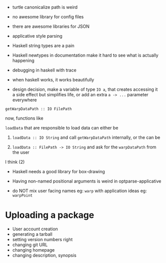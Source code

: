 * turtle canonicalize path is weird
* no awesome library for config files
* there are awesome libraries for JSON
* applicative style parsing
* Haskell string types are a pain
* Haskell newtypes in documentation make it hard to see what is actually happening
* debugging in haskell with trace
* when haskell works, it works beautifully

* design decision, make a variable of type `IO a`, that creates accessing it a
side effect but simplifies life, or add an extra  `a -> ...` parameter
everywhere

`getWarpDataPath :: IO FilePath`

now, functions like

`loadData` that are responsible to load data can either be

1. `loadData :: IO String` and call `getWarpDataPath` internally, or the can be

2. `loadData :: FilePath -> IO String` and ask for the `warpDataPath` from the user


I think (2)


* Haskell needs a good library for box-drawing

* Having non-named positional arguments is weird in optparse-applicative

* do NOT mix user facing names eg: `warp` with application ideas eg: `warpPoint`

Uploading a package
==================

* User account creation
* generating a tarball
* setting version numbers right
* changing git URL
* changing homepage
* changing description, synopsis
